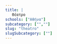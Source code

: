 ```yaml
---
title: |
   Θέατρο
schools: ["Αθήνα"]
subcategory: ["",""]
slug: "theatro"
slugSubcategory: [""]
---
```




